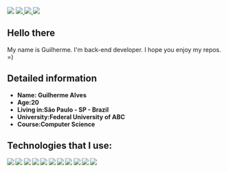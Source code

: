 <div>
  <a href = "https://www.linkedin.com/in/guilherme-martins-8286771a4/" ><img src="https://img.shields.io/badge/LinkedIn-0077B5?style=for-the-badge&logo=linkedin&logoColor=white" /></a>
<a href = "{https://www.instagram.com/guiisl}"><img src="{https://img.shields.io/badge/Instagram-E4405F?style=for-the-badge&logo=instagram&logoColor=white}" /> </a>
<a href = "https://t.me/castmoon" > <img src="https://img.shields.io/badge/Telegram-2CA5E0?style=for-the-badge&logo=telegram&logoColor=white" /> </a>
<a href = "mailto:academicgmag@gmail.com" ><img src="https://img.shields.io/badge/Gmail-D14836?style=for-the-badge&logo=gmail&logoColor=white" /></a>
</div>

<h2>Hello there</h2>

<p>My name is Guilherme. I'm back-end developer. I hope you enjoy my repos. =)</p>

<h2>Detailed information </h2>
<ul>
  <li><strong>Name:<strong> Guilherme Alves</li>
  <li><strong>Age:<strong>20</li>
  <li><strong>Living in:<strong>Sâo Paulo - SP - Brazil</li>
  <li><strong>University:<strong>Federal University of ABC</li>
  <li><strong>Course:<strong>Computer Science</li>
</ul>
    
<h2>Technologies that I use:</h2>
  <div>
    <img src="https://img.shields.io/badge/JavaScript-F7DF1E?style=for-the-badge&logo=javascript&logoColor=black" />
    <img src="https://img.shields.io/badge/TypeScript-007ACC?style=for-the-badge&logo=typescript&logoColor=white" />
    <img src="https://img.shields.io/badge/PostgreSQL-316192?style=for-the-badge&logo=postgresql&logoColor=white" />
    <img src="https://img.shields.io/badge/MongoDB-4EA94B?style=for-the-badge&logo=mongodb&logoColor=white" />
    <img src="https://img.shields.io/badge/Node.js-43853D?style=for-the-badge&logo=node-dot-js&logoColor=white" />
    <img src="https://img.shields.io/badge/Express.js-000000?style=for-the-badge&logo=express&logoColor=white" />
    <img src="https://img.shields.io/badge/React-20232A?style=for-the-badge&logo=react&logoColor=61DAFB" />
    <img src="https://img.shields.io/badge/Docker-2CA5E0?style=for-the-badge&logo=docker&logoColor=white" />
    <img src="https://img.shields.io/badge/Git-F05032?style=for-the-badge&logo=git&logoColor=white" />
    <img src="https://img.shields.io/badge/Insomnia-5849be?style=for-the-badge&logo=Insomnia&logoColor=white" />
    <img src="https://img.shields.io/badge/microsoft%20azure-0089D6?style=for-the-badge&logo=microsoft-azure&logoColor=white" />
    </div>  
 
    
